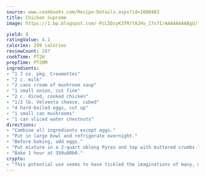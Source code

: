 ```yaml
---
source: www.cookbooks.com/Recipe-Details.aspx?id=1080483
title: Chicken Supreme
image: https://1.bp.blogspot.com/-PcL5DzyK3TM/YA2Hv_17v7I/AAAAAAAABgU/fyHeesSth_IZW9mL5lk6GxJO8cW8ksrGACLcBGAsYHQ/s320/12.png

yield: 8
ratingValue: 4.1
calories: 299 calories
reviewCount: 287
cookTime: PT2H
prepTime: PT20M
ingredients:
- "1 7 oz. pkg. Creamettes"
- "2 c. milk"
- "2 cans cream of mushroom soup"
- "1 small onion, cut fine"
- "2 c. diced, cooked chicken"
- "1/2 lb. Velveeta cheese, cubed"
- "4 hard-boiled eggs, cut up"
- "1 small can mushrooms"
- "1 can sliced water chestnuts"
directions:
- "Combine all ingredients except eggs."
- "Put in large bowl and refrigerate overnight."
- "Before baking, add eggs."
- "Put mixture in a 2-quart oblong Pyrex and top with buttered crumbs."
- "Bake 1 hour at 350u00b0."
crypto:
- "This potential use seems to have tickled the imaginations of many, many bitcoin fanciers."
---
```

